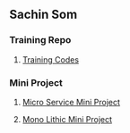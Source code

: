 ## Sachin Som

### Training Repo
1. [Training Codes](https://github.com/swiggy-2022-bootcamp/training-i-plus-plus/tree/main/sachin-som/training)

### Mini Project

1. [Micro Service Mini Project](https://github.com/swiggy-2022-bootcamp/training-i-plus-plus/tree/main/sachin-som/mini-project/go-kafka-microservice)

2. [Mono Lithic Mini Project](https://github.com/swiggy-2022-bootcamp/training-i-plus-plus/tree/main/sachin-som/mini-project/shopping-cart)
